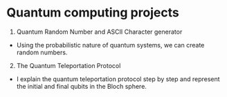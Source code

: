 # Quantum computing projects 

1. Quantum Random Number and ASCII Character generator

- Using the probabilistic nature of quantum systems, we can create random numbers.

2. The Quantum Teleportation Protocol

- I explain the quantum teleportation protocol step by step and represent the initial and final qubits in the Bloch sphere.



